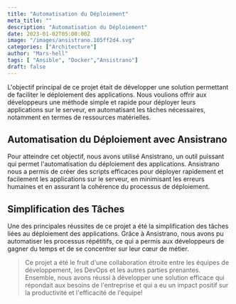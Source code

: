 ```yaml
---
title: "Automatisation du Déploiement"
meta_title: ""
description: "Automatisation du Déploiement"
date: 2023-01-02T05:00:00Z
image: "/images/ansistrano.105ff2d4.svg"
categories: ["Architecture"]
author: "Mars-hell"
tags: [ "Ansible", "Docker","Ansistrano"]
draft: false
---
```


L'objectif principal de ce projet était de développer une solution permettant de faciliter le déploiement des applications. Nous voulions offrir aux développeurs une méthode simple et rapide pour déployer leurs applications sur le serveur, en automatisant les tâches nécessaires, notamment en termes de ressources matérielles.

## Automatisation du Déploiement avec Ansistrano

Pour atteindre cet objectif, nous avons utilisé Ansistrano, un outil puissant qui permet l'automatisation du déploiement des applications. Ansistrano nous a permis de créer des scripts efficaces pour déployer rapidement et facilement les applications sur le serveur, en minimisant les erreurs humaines et en assurant la cohérence du processus de déploiement.

## Simplification des Tâches

Une des principales réussites de ce projet a été la simplification des tâches liées au déploiement des applications. Grâce à Ansistrano, nous avons pu automatiser les processus répétitifs, ce qui a permis aux développeurs de gagner du temps et de se concentrer sur leur cœur de métier.

> Ce projet a été le fruit d'une collaboration étroite entre les équipes de développement, les DevOps et les autres parties prenantes. Ensemble, nous avons réussi à développer une solution efficace qui répondait aux besoins de l'entreprise et qui a eu un impact positif sur la productivité et l'efficacité de l'équipe!

